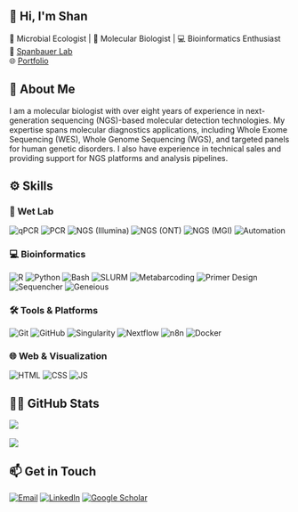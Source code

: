 ## 👋 Hi, I'm Shan

🔬 Microbial Ecologist | 🧬 Molecular Biologist | 💻 Bioinformatics Enthusiast  
📍 [Spanbauer Lab](https://trishaspanbauer.com)  
🌐 [Portfolio](https://shanptom.github.io)



## 🧪 About Me

I am a molecular biologist with over eight years of experience in next-generation sequencing (NGS)-based molecular detection technologies. My expertise spans molecular diagnostics applications, including Whole Exome Sequencing (WES), Whole Genome Sequencing (WGS), and targeted panels for human genetic disorders. I also have experience in technical sales and providing support for NGS platforms and analysis pipelines. 



## ⚙️ Skills


### 🧪 Wet Lab

![qPCR](https://img.shields.io/badge/qPCR-4CAF50?style=flat\&logo=vercel\&logoColor=white)
![PCR](https://img.shields.io/badge/PCR-4CAF50?style=flat\&logo=vercel\&logoColor=white)
![NGS (Illumina)](https://img.shields.io/badge/Illumina\-F44336?style=flat\&logo=illumina\&logoColor=white)
![NGS (ONT)](https://img.shields.io/badge/ONT\-00BFFF?style=flat\&logo=nanopore\&logoColor=white)
![NGS (MGI)](https://img.shields.io/badge/MGI\-FF9800?style=flat\&logo=\&logoColor=white)
![Automation](https://img.shields.io/badge/Automation-607D8B?style=flat\&logo=automation\&logoColor=white)


### 💻 Bioinformatics

![R](https://img.shields.io/badge/R-276DC3?style=flat\&logo=r\&logoColor=white)
![Python](https://img.shields.io/badge/Python-3776AB?style=flat&logo=python&logoColor=white)
![Bash](https://img.shields.io/badge/Bash-333333?style=flat\&logo=gnubash\&logoColor=white)
![SLURM](https://img.shields.io/badge/SLURM-005F73?style=flat\&logo=slurm\&logoColor=white)
![Metabarcoding](https://img.shields.io/badge/Metabarcoding-9C27B0?style=flat\&logo=dna\&logoColor=white)
![Primer Design](https://img.shields.io/badge/Primer_Designing-009688?style=flat\&logo=dna\&logoColor=white)
![Sequencher](https://img.shields.io/badge/Sequencher-3F51B5?style=flat\&logo=moleculer\&logoColor=white)
![Geneious](https://img.shields.io/badge/Geneious-2196F3?style=flat\&logo=genius\&logoColor=white)


### 🛠 Tools & Platforms

![Git](https://img.shields.io/badge/Git-F05032?style=flat\&logo=git\&logoColor=white)
![GitHub](https://img.shields.io/badge/GitHub-181717?style=flat\&logo=github\&logoColor=white)
![Singularity](https://img.shields.io/badge/Singularity-0D47A1?style=flat\&logo=linux\&logoColor=white)
![Nextflow](https://img.shields.io/badge/Nextflow-27AE60?style=flat\&logo=nextflow\&logoColor=white)
![n8n](https://img.shields.io/badge/n8n-E87722?style=flat\&logo=n8n\&logoColor=white)
![Docker](https://img.shields.io/badge/Docker-2496ED?style=flat&logo=docker&logoColor=white)


### 🌐 Web & Visualization

![HTML](https://img.shields.io/badge/HTML5-E34F26?style=flat\&logo=html5\&logoColor=white)
![CSS](https://img.shields.io/badge/CSS3-1572B6?style=flat\&logo=css\&logoColor=white)
![JS](https://img.shields.io/badge/JavaScript-0D47A1?style=flat\&logo=javascript\&logoColor=white)




## 👩‍💻 GitHub Stats
![](https://github-readme-stats.vercel.app/api/top-langs/?username=shanptom&theme=transparent&hide_border=false&include_all_commits=false&count_private=false&layout=compact)<br/>
<br/>
![](https://nirzak-streak-stats.vercel.app/?user=shanptom&theme=transparent&hide_border=false)<br/>



## 📫 Get in Touch

<p align="left">
  <a href="mailto:shanptom@gmail.com" target="_blank"> <img src="https://img.shields.io/badge/Email-D14836?style=flat&logo=gmail&logoColor=white" alt="Email"></a>
  <a href="https://www.linkedin.com/in/shanptom" target="_blank"> <img src="https://img.shields.io/badge/LinkedIn-0A66C2?style=flat&logo=linkedin&logoColor=white" alt="LinkedIn"></a>
  <a href="https://scholar.google.com/citations?user=9EsIZrgAAAAJ&hl=en" target="_blank"> <img src="https://img.shields.io/badge/Google%20Scholar-4285F4?style=flat&logo=google-scholar&logoColor=white" alt="Google Scholar"></a>
</p>


              




